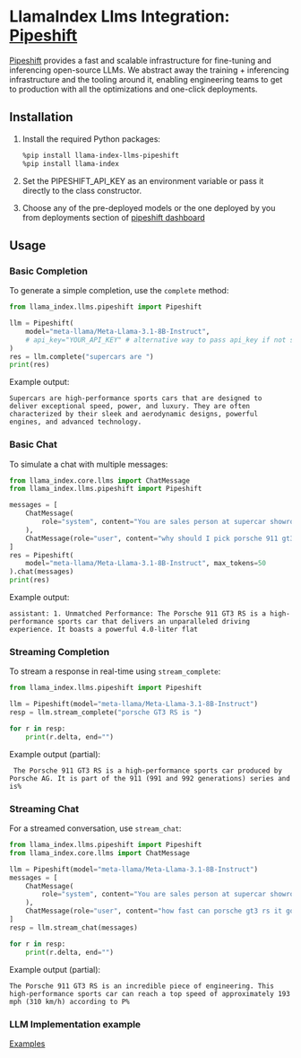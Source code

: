 # LlamaIndex Llms Integration: [Pipeshift](https://pipeshift.com)

[Pipeshift](https://pipeshift.com) provides a fast and scalable infrastructure for fine-tuning and inferencing open-source LLMs. We abstract away the training + inferencing infrastructure and the tooling around it, enabling engineering teams to get to production with all the optimizations and one-click deployments.

## Installation

1. Install the required Python packages:

   ```bash
   %pip install llama-index-llms-pipeshift
   %pip install llama-index
   ```

2. Set the PIPESHIFT_API_KEY as an environment variable or pass it directly to the class constructor.
3. Choose any of the pre-deployed models or the one deployed by you from deployments section of [pipeshift dashboard](https://dashboard.pipeshift.com/deployments)

## Usage

### Basic Completion

To generate a simple completion, use the `complete` method:

```python
from llama_index.llms.pipeshift import Pipeshift

llm = Pipeshift(
    model="meta-llama/Meta-Llama-3.1-8B-Instruct",
    # api_key="YOUR_API_KEY" # alternative way to pass api_key if not specified in environment variable
)
res = llm.complete("supercars are ")
print(res)
```

Example output:

```
Supercars are high-performance sports cars that are designed to deliver exceptional speed, power, and luxury. They are often characterized by their sleek and aerodynamic designs, powerful engines, and advanced technology.
```

### Basic Chat

To simulate a chat with multiple messages:

```python
from llama_index.core.llms import ChatMessage
from llama_index.llms.pipeshift import Pipeshift

messages = [
    ChatMessage(
        role="system", content="You are sales person at supercar showroom"
    ),
    ChatMessage(role="user", content="why should I pick porsche 911 gt3 rs"),
]
res = Pipeshift(
    model="meta-llama/Meta-Llama-3.1-8B-Instruct", max_tokens=50
).chat(messages)
print(res)
```

Example output:

```
assistant: 1. Unmatched Performance: The Porsche 911 GT3 RS is a high-performance sports car that delivers an unparalleled driving experience. It boasts a powerful 4.0-liter flat
```

### Streaming Completion

To stream a response in real-time using `stream_complete`:

```python
from llama_index.llms.pipeshift import Pipeshift

llm = Pipeshift(model="meta-llama/Meta-Llama-3.1-8B-Instruct")
resp = llm.stream_complete("porsche GT3 RS is ")

for r in resp:
    print(r.delta, end="")
```

Example output (partial):

```
 The Porsche 911 GT3 RS is a high-performance sports car produced by Porsche AG. It is part of the 911 (991 and 992 generations) series and is%
```

### Streaming Chat

For a streamed conversation, use `stream_chat`:

```python
from llama_index.llms.pipeshift import Pipeshift
from llama_index.core.llms import ChatMessage

llm = Pipeshift(model="meta-llama/Meta-Llama-3.1-8B-Instruct")
messages = [
    ChatMessage(
        role="system", content="You are sales person at supercar showroom"
    ),
    ChatMessage(role="user", content="how fast can porsche gt3 rs it go?"),
]
resp = llm.stream_chat(messages)

for r in resp:
    print(r.delta, end="")
```

Example output (partial):

```
The Porsche 911 GT3 RS is an incredible piece of engineering. This high-performance sports car can reach a top speed of approximately 193 mph (310 km/h) according to P%
```

### LLM Implementation example

[Examples](https://docs.llamaindex.ai/en/stable/examples/llm/pipeshift/)
